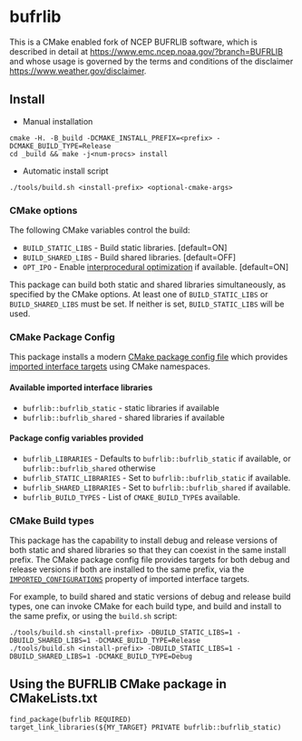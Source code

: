 # bufrlib

This is a CMake enabled fork of NCEP BUFRLIB software, which is
described in detail at https://www.emc.ncep.noaa.gov/?branch=BUFRLIB
and whose usage is governed by the terms and conditions of the disclaimer
https://www.weather.gov/disclaimer.

## Install

 * Manual installation
```
cmake -H. -B_build -DCMAKE_INSTALL_PREFIX=<prefix> -DCMAKE_BUILD_TYPE=Release
cd _build && make -j<num-procs> install
```
 * Automatic install script
```
./tools/build.sh <install-prefix> <optional-cmake-args>
```

### CMake options

The following CMake variables control the build:
 * `BUILD_STATIC_LIBS` - Build static libraries. [default=ON]
 * `BUILD_SHARED_LIBS` - Build shared libraries. [default=OFF]
 * `OPT_IPO` - Enable [interprocedural optimization](https://en.wikipedia.org/wiki/Interprocedural_optimization) if available. [default=ON] 

This package can build both static and shared libraries simultaneously, as specified by the CMake
options.  At least one of `BUILD_STATIC_LIBS` or `BUILD_SHARED_LIBS` must be set.  If neither is set,
`BUILD_STATIC_LIBS` will be used.

### CMake Package Config

This package installs a modern [CMake package config file](https://cmake.org/cmake/help/latest/manual/cmake-packages.7.html#config-file-packages)
which provides [imported interface targets](https://cmake.org/cmake/help/latest/command/add_library.html#interface-libraries) using
CMake namespaces.

#### Available imported interface libraries

 * `bufrlib::bufrlib_static` - static libraries if available
 * `bufrlib::bufrlib_shared` - shared libraries if available

#### Package config variables provided

 * `bufrlib_LIBRARIES` - Defaults to `bufrlib::bufrlib_static` if available, or `bufrlib::bufrlib_shared` otherwise
 * `bufrlib_STATIC_LIBRARIES` - Set to `bufrlib::bufrlib_static` if available.
 * `bufrlib_SHARED_LIBRARIES` - Set to `bufrlib::bufrlib_shared` if available.
 * `bufrlib_BUILD_TYPES` - List of `CMAKE_BUILD_TYPE`s available.

### CMake Build types

This package has the capability to install debug and release versions of both static and shared
libraries so that they can coexist in the same install prefix.  The CMake package config file provides
targets for both debug and release versions if both are installed to the same prefix, via the
[`IMPORTED_CONFIGURATIONS`](https://cmake.org/cmake/help/latest/prop_tgt/IMPORTED_CONFIGURATIONS.html)
property of imported interface targets.

For example, to build shared and static versions of debug and release build types, one can invoke CMake
for each build type, and build and install to the same prefix, or using the `build.sh` script:
```
./tools/build.sh <install-prefix> -DBUILD_STATIC_LIBS=1 -DBUILD_SHARED_LIBS=1 -DCMAKE_BUILD_TYPE=Release
./tools/build.sh <install-prefix> -DBUILD_STATIC_LIBS=1 -DBUILD_SHARED_LIBS=1 -DCMAKE_BUILD_TYPE=Debug
```

## Using the BUFRLIB CMake package in CMakeLists.txt

```
find_package(bufrlib REQUIRED)
target_link_libraries(${MY_TARGET} PRIVATE bufrlib::bufrlib_static)
```
